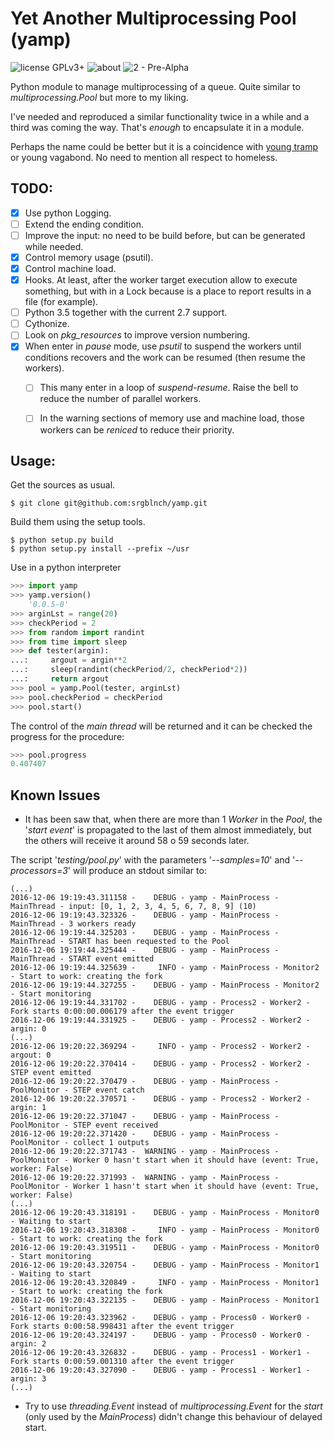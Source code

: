 # Yet Another Multiprocessing Pool (yamp)

![license GPLv3+](https://img.shields.io/badge/license-GPLv3+-green.svg) ![about](https://img.shields.io/badge/Subject-multiprocessing-orange.svg?style=social) ![2 - Pre-Alpha](https://img.shields.io/badge/Development_Status-2_--_pre--alpha-orange.svg)

Python module to manage multiprocessing of a queue. Quite similar to _multiprocessing.Pool_ but more to my liking.

I've needed and reproduced a similar functionality twice in a while and a third was coming the way. That's _enough_ to encapsulate it in a module.

Perhaps the name could be better but it is a coincidence with [young tramp](http://www.urbandictionary.com/define.php?term=yamp) or young vagabond. No need to mention all respect to homeless.


## TODO:

- [x] Use python Logging.
- [ ] Extend the ending condition.
- [ ] Improve the input: no need to be build before, but can be generated while needed.
- [x] Control memory usage (psutil).
- [x] Control machine load.
- [x] Hooks. At least, after the worker target execution allow to execute something, but with in a Lock because is a place to report results in a file (for example).
- [ ] Python 3.5 together with the current 2.7 support.
- [ ] Cythonize.
- [ ] Look on *pkg_resources* to improve version numbering.
- [x] When enter in _pause_ mode, use _psutil_ to suspend the workers until conditions recovers and the work can be resumed (then resume the workers).
  - [ ] This many enter in a loop of _suspend-resume_. Raise the bell to reduce the number of parallel workers.
  - [ ] In the warning sections of memory use and machine load, those workers can be _reniced_ to reduce their priority.


## Usage:

Get the sources as usual.

```
$ git clone git@github.com:srgblnch/yamp.git
```

Build them using the setup tools.

```
$ python setup.py build
$ python setup.py install --prefix ~/usr
```

Use in a python interpreter

```python
>>> import yamp
>>> yamp.version()
    '0.0.5-0'
>>> arginLst = range(20)
>>> checkPeriod = 2
>>> from random import randint
>>> from time import sleep
>>> def tester(argin):
...:     argout = argin**2
...:     sleep(randint(checkPeriod/2, checkPeriod*2))
...:     return argout
>>> pool = yamp.Pool(tester, arginLst)
>>> pool.checkPeriod = checkPeriod
>>> pool.start()
```

The control of the *main thread* will be returned and it can be checked the progress for the procedure:

```python
>>> pool.progress
0.407407
```

## Known Issues

- It has been saw that, when there are more than 1 _Worker_ in the _Pool_, the '_start event_' is propagated to the last of them almost immediately, but the others will receive it around 58 o 59 seconds later.

The script '_testing/pool.py_' with the parameters '_--samples=10_' and '_--processors=3_' will produce an stdout similar to:

    (...)
    2016-12-06 19:19:43.311158 -    DEBUG - yamp - MainProcess - MainThread - input: [0, 1, 2, 3, 4, 5, 6, 7, 8, 9] (10)
    2016-12-06 19:19:43.323326 -    DEBUG - yamp - MainProcess - MainThread - 3 workers ready
    2016-12-06 19:19:44.325203 -    DEBUG - yamp - MainProcess - MainThread - START has been requested to the Pool
    2016-12-06 19:19:44.325444 -    DEBUG - yamp - MainProcess - MainThread - START event emitted
    2016-12-06 19:19:44.325639 -     INFO - yamp - MainProcess - Monitor2 - Start to work: creating the fork
    2016-12-06 19:19:44.327255 -    DEBUG - yamp - MainProcess - Monitor2 - Start monitoring
    2016-12-06 19:19:44.331702 -    DEBUG - yamp - Process2 - Worker2 - Fork starts 0:00:00.006179 after the event trigger
    2016-12-06 19:19:44.331925 -    DEBUG - yamp - Process2 - Worker2 - argin: 0
    (...)
    2016-12-06 19:20:22.369294 -     INFO - yamp - Process2 - Worker2 - argout: 0
    2016-12-06 19:20:22.370414 -    DEBUG - yamp - Process2 - Worker2 - STEP event emitted
    2016-12-06 19:20:22.370479 -    DEBUG - yamp - MainProcess - PoolMonitor - STEP event catch
    2016-12-06 19:20:22.370571 -    DEBUG - yamp - Process2 - Worker2 - argin: 1
    2016-12-06 19:20:22.371047 -    DEBUG - yamp - MainProcess - PoolMonitor - STEP event received
    2016-12-06 19:20:22.371420 -    DEBUG - yamp - MainProcess - PoolMonitor - collect 1 outputs
    2016-12-06 19:20:22.371743 -  WARNING - yamp - MainProcess - PoolMonitor - Worker 0 hasn't start when it should have (event: True, worker: False)
    2016-12-06 19:20:22.371993 -  WARNING - yamp - MainProcess - PoolMonitor - Worker 1 hasn't start when it should have (event: True, worker: False)
    (...)
    2016-12-06 19:20:43.318191 -    DEBUG - yamp - MainProcess - Monitor0 - Waiting to start
    2016-12-06 19:20:43.318308 -     INFO - yamp - MainProcess - Monitor0 - Start to work: creating the fork
    2016-12-06 19:20:43.319511 -    DEBUG - yamp - MainProcess - Monitor0 - Start monitoring
    2016-12-06 19:20:43.320754 -    DEBUG - yamp - MainProcess - Monitor1 - Waiting to start
    2016-12-06 19:20:43.320849 -     INFO - yamp - MainProcess - Monitor1 - Start to work: creating the fork
    2016-12-06 19:20:43.322135 -    DEBUG - yamp - MainProcess - Monitor1 - Start monitoring
    2016-12-06 19:20:43.323962 -    DEBUG - yamp - Process0 - Worker0 - Fork starts 0:00:58.998431 after the event trigger
    2016-12-06 19:20:43.324197 -    DEBUG - yamp - Process0 - Worker0 - argin: 2
    2016-12-06 19:20:43.326832 -    DEBUG - yamp - Process1 - Worker1 - Fork starts 0:00:59.001310 after the event trigger
    2016-12-06 19:20:43.327090 -    DEBUG - yamp - Process1 - Worker1 - argin: 3
    (...)

* Try to use _threading.Event_ instead of _multiprocessing.Event_ for the _start_ (only used by the _MainProcess_) didn't change this behaviour of delayed start.
